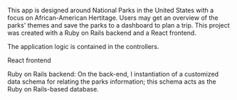 This app is designed around National Parks in the United States with a focus on African-American Hertitage. Users may get an overview of the parks' themes and save the parks to a dashboard to plan a trip. This project was created with a Ruby on Rails backend and a React frontend.

The application logic is contained in the controllers.

React frontend

Ruby on Rails backend:
On the back-end, I instantiation of a customized data schema for relating the parks information; this schema acts as the Ruby on Rails-based database.